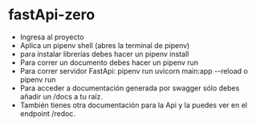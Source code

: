 # fastApi-zero

- Ingresa al proyecto
- Aplica un pipenv shell (abres la terminal de pipenv)
- para instalar librerías debes hacer un pipenv install <paquete>
- Para correr un documento debes hacer un pipenv run <documento python>
- Para correr servidor FastApi: pipenv run uvicorn main:app --reload o pipenv run <nombreDelPy>
- Para acceder a documentación generada por swagger sólo debes añadir un /docs a tu raíz.
- También tienes otra documentación para la Api y la puedes ver en el endpoint /redoc.
